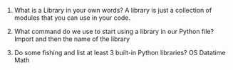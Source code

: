 1. What is a Library in your own words?
A library is just a collection of modules that you can use in your code.

2. What command do we use to start using a library in our Python file?
Import and then the name of the library 

3. Do some fishing and list at least 3 built-in Python libraries?
OS
Datatime
Math 